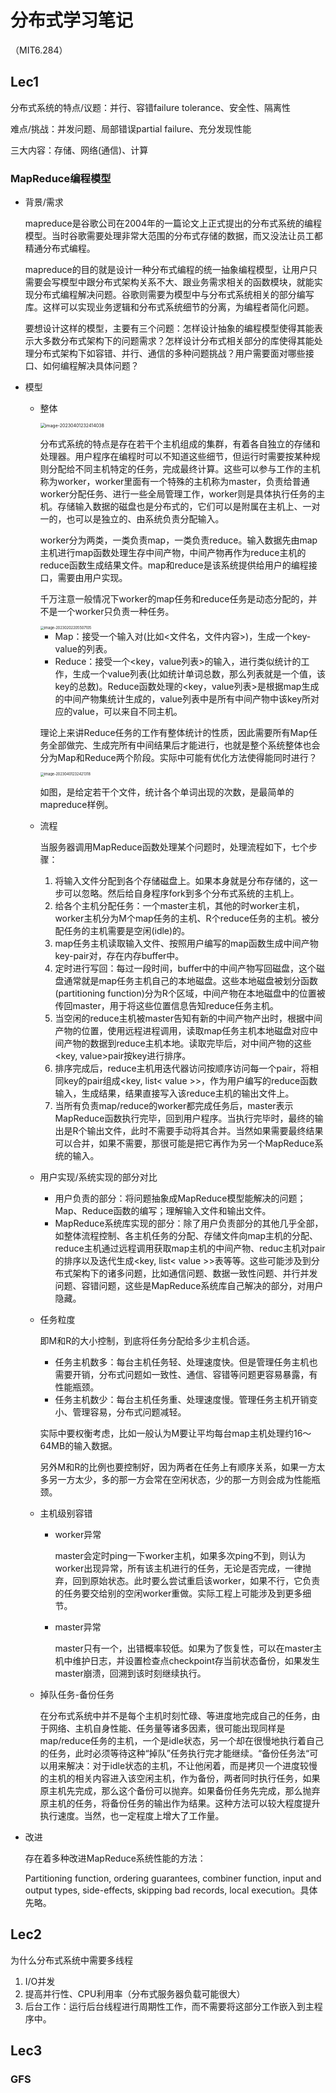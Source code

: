 # 分布式学习笔记

（MIT6.284）

## Lec1

分布式系统的特点/议题：并行、容错failure tolerance、安全性、隔离性

难点/挑战：并发问题、局部错误partial failure、充分发现性能

三大内容：存储、网络(通信)、计算



### MapReduce编程模型

- 背景/需求

    mapreduce是谷歌公司在2004年的一篇论文上正式提出的分布式系统的编程模型。当时谷歌需要处理非常大范围的分布式存储的数据，而又没法让员工都精通分布式编程。

    mapreduce的目的就是设计一种分布式编程的统一抽象编程模型，让用户只需要会写模型中跟分布式架构关系不大、跟业务需求相关的函数模块，就能实现分布式编程解决问题。谷歌则需要为模型中与分布式系统相关的部分编写库。这样可以实现业务逻辑和分布式系统细节的分离，为编程者简化问题。

    要想设计这样的模型，主要有三个问题：怎样设计抽象的编程模型使得其能表示大多数分布式架构下的问题需求？怎样设计分布式相关部分的库使得其能处理分布式架构下如容错、并行、通信的多种问题挑战？用户需要面对哪些接口、如何编程解决具体问题？

- 模型

    - 整体

        <img src="/Users/jerryliterm/Database/Notes/assets/image-20230401232414038.png" alt="image-20230401232414038" style="zoom:50%;" />

        分布式系统的特点是存在若干个主机组成的集群，有着各自独立的存储和处理器。用户程序在编程时可以不知道这些细节，但运行时需要按某种规则分配给不同主机特定的任务，完成最终计算。这些可以参与工作的主机称为worker，worker里面有一个特殊的主机称为master，负责给普通worker分配任务、进行一些全局管理工作，worker则是具体执行任务的主机。存储输入数据的磁盘也是分布式的，它们可以是附属在主机上、一对一的，也可以是独立的、由系统负责分配输入。

        worker分为两类，一类负责map，一类负责reduce。输入数据先由map主机进行map函数处理生存中间产物，中间产物再作为reduce主机的reduce函数生成结果文件。map和reduce是该系统提供给用户的编程接口，需要由用户实现。

        千万注意一般情况下worker的map任务和reduce任务是动态分配的，并不是一个worker只负责一种任务。

        <img src="/Users/jerryliterm/Library/Application Support/typora-user-images/image-20230202205507105.png" alt="image-20230202205507105" style="zoom:40%;" />

        - Map：接受一个输入对(比如<文件名，文件内容>)，生成一个key-value的列表。
        - Reduce：接受一个<key，value列表>的输入，进行类似统计的工作，生成一个value列表(比如统计单词总数，那么列表就是一个值，该key的总数)。Reduce函数处理的<key，value列表>是根据map生成的中间产物集统计生成的，value列表中是所有中间产物中该key所对应的value，可以来自不同主机。

        理论上来讲Reduce任务的工作有整体统计的性质，因此需要所有Map任务全部做完、生成完所有中间结果后才能进行，也就是整个系统整体也会分为Map和Reduce两个阶段。实际中可能有优化方法使得能同时进行？

        <img src="/Users/jerryliterm/Database/Notes/assets/image-20230401232421318.png" alt="image-20230401232421318" style="zoom:40%;" />

        如图，是给定若干个文件，统计各个单词出现的次数，是最简单的mapreduce样例。

    - 流程

        当服务器调用MapReduce函数处理某个问题时，处理流程如下，七个步骤：

        1. 将输入文件分配到各个存储磁盘上。如果本身就是分布存储的，这一步可以忽略。然后给自身程序fork到多个分布式系统的主机上。
        2. 给各个主机分配任务：一个master主机，其他的时worker主机，worker主机分为M个map任务的主机、R个reduce任务的主机。被分配任务的主机需要是空闲(idle)的。
        3. map任务主机读取输入文件、按照用户编写的map函数生成中间产物key-pair对，存在内存buffer中。
        4. 定时进行写回：每过一段时间，buffer中的中间产物写回磁盘，这个磁盘通常就是map任务主机自己的本地磁盘。这些本地磁盘被划分函数(partitioning function)分为R个区域，中间产物在本地磁盘中的位置被传回master，用于将这些位置信息告知reduce任务主机。
        5. 当空闲的reduce主机被master告知有新的中间产物产出时，根据中间产物的位置，使用远程进程调用，读取map任务主机本地磁盘对应中间产物的数据到reduce主机本地。读取完毕后，对中间产物的这些<key, value>pair按key进行排序。
        6. 排序完成后，reduce主机用迭代器访问按顺序访问每一个pair，将相同key的pair组成<key, list< value >>，作为用户编写的reduce函数输入，生成结果，结果直接写入该reduce主机的输出文件上。
        7. 当所有负责map/reduce的worker都完成任务后，master表示MapReduce函数执行完毕，回到用户程序。当执行完毕时，最终的输出是R个输出文件，此时不需要手动将其合并。当然如果需要最终结果可以合并，如果不需要，那很可能是把它再作为另一个MapReduce系统的输入。

    - 用户实现/系统实现的部分对比

        - 用户负责的部分：将问题抽象成MapReduce模型能解决的问题；Map、Reduce函数的编写；理解输入文件和输出文件。
        - MapReduce系统库实现的部分：除了用户负责部分的其他几乎全部，如整体流程控制、各主机任务的分配、存储文件向map主机的分配、reduce主机通过远程调用获取map主机的中间产物、reduc主机对pair的排序以及迭代生成<key, list< value >>表等等。这些可能涉及到分布式架构下的诸多问题，比如通信问题、数据一致性问题、并行并发问题、容错问题，这些是MapReduce系统库自己解决的部分，对用户隐藏。

    - 任务粒度

        即M和R的大小控制，到底将任务分配给多少主机合适。

        - 任务主机数多：每台主机任务轻、处理速度快。但是管理任务主机也需要开销，分布式问题如一致性、通信、容错等问题更容易暴露，有性能瓶颈。
        - 任务主机数少：每台主机任务重、处理速度慢。管理任务主机开销变小、管理容易，分布式问题减轻。

        实际中要权衡考虑，比如一般认为M要让平均每台map主机处理约16～64MB的输入数据。

        另外M和R的比例也要控制好，因为两者在任务上有顺序关系，如果一方太多另一方太少，多的那一方会常在空闲状态，少的那一方则会成为性能瓶颈。

    - 主机级别容错

        - worker异常

            master会定时ping一下worker主机，如果多次ping不到，则认为worker出现异常，所有该主机进行的任务，无论是否完成，一律抛弃，回到原始状态。此时要么尝试重启该worker，如果不行，它负责的任务要交给别的空闲worker重做。实际工程上可能涉及到更多细节。

        - master异常

            master只有一个，出错概率较低。如果为了恢复性，可以在master主机中维护日志，并设置检查点checkpoint存当前状态备份，如果发生master崩溃，回溯到该时刻继续执行。

    - 掉队任务-备份任务

        在分布式系统中并不是每个主机时刻忙碌、等进度地完成自己的任务，由于网络、主机自身性能、任务量等诸多因素，很可能出现同样是map/reduce任务的主机，一个是idle状态，另一个却在很慢地执行着自己的任务，此时必须等待这种“掉队”任务执行完才能继续。“备份任务法“可以用来解决：对于idle状态的主机，不让他闲着，而是拷贝一个进度较慢的主机的相关内容进入该空闲主机，作为备份，两者同时执行任务，如果原主机先完成，那么这个备份可以抛弃。如果备份任务先完成，那么抛弃原主机的任务，将备份任务的输出作为结果。这种方法可以较大程度提升执行速度。当然，也一定程度上增大了工作量。

- 改进

    存在着多种改进MapReduce系统性能的方法：

    Partitioning function, ordering guarantees, combiner function, input and output types, side-effects, skipping bad records, local execution。具体先略。

## Lec2

为什么分布式系统中需要多线程

1. I/O并发
2. 提高并行性、CPU利用率（分布式服务器负载可能很大）
3. 后台工作：运行后台线程进行周期性工作，而不需要将这部分工作嵌入到主程序中。



## Lec3

### GFS





























